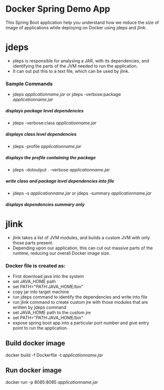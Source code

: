 
# Docker Spring Demo App

This Spring Boot application help you understand how we reduce the size of image of applications while deploying on Docker using jdeps and jlink.

# jdeps
- jdeps is responsible for analysing a JAR, with its dependencies, and identifying the parts of the JVM needed to run the application.
- It can out put this to a text file, which can be used by jlink.

### Sample Commands
- jdeps  _applicationname.jar_  or jdeps -verbose:package  _applicationname.jar_ 

##### *displays package level dependencies*

- jdeps -verbose:class  _applicationname.jar_ 

##### *displays class level dependencies*
- jdeps -profile  _applicationname.jar_ 

##### *displays the profile containing the package*
- jdeps -dotoutput . -verbose  _applicationname.jar_ 

##### *write class and package level dependencies into file*
- jdeps -s  _applicationname.jar_  or jdeps  -summary  _applicationname.jar_

##### *displays dependencies summary only*

# jlink
- jlink takes a list of JVM modules, and builds a custom JVM with only those parts present.
- Depending upon our application, this can cut out massive parts of the runtime, reducing our overall Docker image size.

### Docker file is created as:
- First download java into the system
- set JAVA_HOME path
- set PATH="$PATH:$JAVA_HOME/bin"
- copy jar into target machine
- run jdeps command to identify the dependencies and write into file
- run jlink command to create custom jre with those modules that are written by jdeps command
- set JAVA_HOME path to the custom jre
- set PATH="$PATH:$JAVA_HOME/bin"
- expose spring boot app into a particular port number and give entry point to run the application.

## Build docker image
docker build -f Dockerfile -t *applicationname.jar*

## Run docker image
docker run -p 8085:8085 *applicationname.jar*
